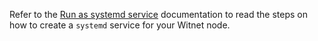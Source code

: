Refer to the [Run as systemd service][systemd-doc] documentation to read the steps on how to create a `systemd` service for your Witnet node.

[systemd-doc]: https://docs.witnet.io/node-operators/systemd-service/

